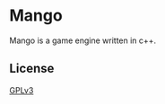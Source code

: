 # Mango

Mango is a game engine written in c++.

## License
[GPLv3](https://choosealicense.com/licenses/gpl-3.0/)